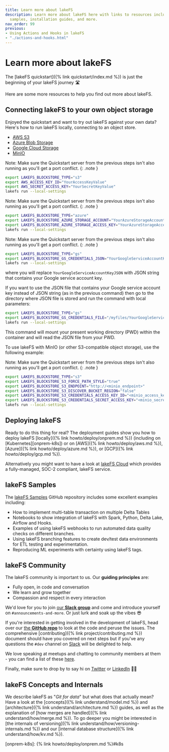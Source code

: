```yaml
---
title: Learn more about lakeFS
description: Learn more about lakeFS here with links to resources including quickstart,
  samples, installation guides, and more.
nav_order: 99
previous:
- Using Actions and Hooks in lakeFS
- "./actions-and-hooks.html"
---
```


# Learn more about lakeFS

The [lakeFS quickstart]({% link quickstart/index.md %}) is just the beginning of your lakeFS journey 🛣️

Here are some more resources to help you find out more about lakeFS. 

## Connecting lakeFS to your own object storage

Enjoyed the quickstart and want to try out lakeFS against your own data? Here's how to run lakeFS locally, connecting to an object store. 

<div class="tabs">
  <ul>
    <li><a href="#on-aws-s3">AWS S3</a></li>
    <li><a href="#on-azure-blob">Azure Blob Storage</a></li>
    <li><a href="#on-google-gcs">Google Cloud Storage</a></li>
    <li><a href="#on-minio">MinIO</a></li>
  </ul> 
  <div markdown="1" id="on-aws-s3">

Note: Make sure the Quickstart server from the previous steps isn't also running as you'll get a port conflict.
{: .note }

```bash
export LAKEFS_BLOCKSTORE_TYPE="s3"
export AWS_ACCESS_KEY_ID="YourAccessKeyValue"
export AWS_SECRET_ACCESS_KEY="YourSecretKeyValue"
lakefs run --local-settings
```

  </div>
  <div markdown="1" id="on-azure-blob">

Note: Make sure the Quickstart server from the previous steps isn't also running as you'll get a port conflict.
{: .note }

```bash
export LAKEFS_BLOCKSTORE_TYPE="azure"
export LAKEFS_BLOCKSTORE_AZURE_STORAGE_ACCOUNT="YourAzureStorageAccountName"
export LAKEFS_BLOCKSTORE_AZURE_STORAGE_ACCESS_KEY="YourAzureStorageAccessKey"
lakefs run --local-settings
```

  </div>
  <div markdown="1" id="on-google-gcs">

Note: Make sure the Quickstart server from the previous steps isn't also running as you'll get a port conflict.
{: .note }

```bash
export LAKEFS_BLOCKSTORE_TYPE="gs"
export LAKEFS_BLOCKSTORE_GS_CREDENTIALS_JSON="YourGoogleServiceAccountKeyJSON"
lakefs run --local-settings
```
where you will replace ```YourGoogleServiceAccountKeyJSON``` with JSON string that contains your Google service account key.

If you want to use the JSON file that contains your Google service account key instead of JSON string (as in the previous command) then go to the directory where JSON file is stored and run the command with local parameters:

```bash
export LAKEFS_BLOCKSTORE_TYPE="gs"
export LAKEFS_BLOCKSTORE_GS_CREDENTIALS_FILE="/myfiles/YourGoogleServiceAccountKey.json"
lakefs run --local-settings
```

This command will mount your present working directory (PWD) within the container and will read the JSON file from your PWD.

  </div>
  <div markdown="1" id="on-minio">

To use lakeFS with MinIO (or other S3-compatible object storage), use the following example:

Note: Make sure the Quickstart server from the previous steps isn't also running as you'll get a port conflict.
{: .note }

```bash
export LAKEFS_BLOCKSTORE_TYPE="s3"
export LAKEFS_BLOCKSTORE_S3_FORCE_PATH_STYLE="true"
export LAKEFS_BLOCKSTORE_S3_ENDPOINT="http://<minio_endpoint>"
export LAKEFS_BLOCKSTORE_S3_DISCOVER_BUCKET_REGION="false"
export LAKEFS_BLOCKSTORE_S3_CREDENTIALS_ACCESS_KEY_ID="<minio_access_key>"
export LAKEFS_BLOCKSTORE_S3_CREDENTIALS_SECRET_ACCESS_KEY="<minio_secret_key>"
lakefs run --local-settings
```

  </div>
</div>

## Deploying lakeFS

Ready to do this thing for real? The deployment guides show you how to deploy lakeFS [locally]({% link howto/deploy/onprem.md %}) (including on [Kubernetes][onprem-k8s]) or on [AWS]({% link howto/deploy/aws.md %}), [Azure]({% link howto/deploy/azure.md %}), or [GCP]({% link howto/deploy/gcp.md %}). 

Alternatively you might want to have a look at [lakeFS Cloud](https://lakefs.cloud/) which provides a fully-managed, SOC-2 compliant, lakeFS service. 

## lakeFS Samples

The [lakeFS Samples](https://github.com/treeverse/lakeFS-samples) GitHub repository includes some excellent examples including: 

* How to implement multi-table transaction on multiple Delta Tables
* Notebooks to show integration of lakeFS with Spark, Python, Delta Lake, Airflow and Hooks.
* Examples of using lakeFS webhooks to run automated data quality checks on different branches.
* Using lakeFS branching features to create dev/test data environments for ETL testing and experimentation.
* Reproducing ML experiments with certainty using lakeFS tags.

## lakeFS Community

The lakeFS community is important to us. Our **guiding principles** are: 

* Fully open, in code and conversation
* We learn and grow together
* Compassion and respect in every interaction

We'd love for you to join [our **Slack group**](https://lakefs.io/slack) and come and introduce yourself on `#announcements-and-more`. Or just lurk and soak up the vibes 😎

If you're interested in getting involved in the development of lakeFS, head over our [the **GitHub repo**](https://github.com/treeverse/lakeFS) to look at the code and peruse the issues. The comprehensive [contributing]({% link project/contributing.md %}) document should have you covered on next steps but if you've any questions the `#dev` channel on [Slack](https://lakefs.io/slack) will be delighted to help. 

We love speaking at meetups and chatting to community members at them - you can find a list of these [here](https://lakefs.io/community/). 

Finally, make sure to drop by to say hi on [Twitter](https://twitter.com/lakeFS) or [LinkedIn](https://www.linkedin.com/company/treeverse/) 👋🏻

## lakeFS Concepts and Internals

We describe lakeFS as "_Git for data_" but what does that actually mean? Have a look at the [concepts]({% link understand/model.md %}) and [architecture]({% link understand/architecture.md %}) guides, as well as the explanation of [how merges are handled]({% link understand/how/merge.md %}). To go deeper you might be interested in [the internals of versioning]({% link understand/how/versioning-internals.md %}) and our [internal database structure]({% link understand/how/kv.md %}).


[onprem-k8s]:  {% link howto/deploy/onprem.md %}#k8s
